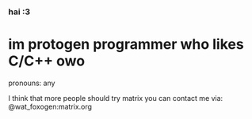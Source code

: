### hai :3

# im protogen programmer who likes C/C++ owo

pronouns: any

I think that more people should try matrix
you can contact me via: @wat_foxogen:matrix.org
